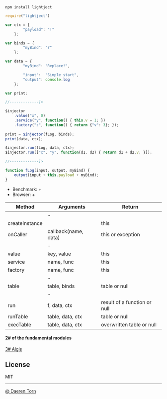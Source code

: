 `npm install lightject`


```js
require("lightject")

var ctx = {
        "payload": "!"
    };

var binds = {
        "myBind": "?"
    };

var data = {
        "myBind": "Replace!",

        "input":  "Simple start",
        "output": console.log
    };

var print;

//-------------]>

$injector
    .value("x", 0)
    .service("y", function() { this.v = 1; })
    .factory("z", function() { return {"v": 3}; });
	
print = $injector(fLog, binds);
print(data, ctx);

$injector.run(fLog, data, ctx);
$injector.run(["x", "y", function(d1, d2) { return d1 + d2.v; }]);

//-------------]>

function fLog(input, output, myBind) {
    output(input + this.payload + myBind);
}
```

* Benchmark: +
* Browser: +


| Method          | Arguments              | Return 	                      |
|-----------------|------------------------|----------------------------------|
|                 | -                      |                                  |
| createInstance  |    			           | this                             |
| onCaller	      | callback(name, data)   | this or exception                |
|                 | -                      |                                  |
| value	          | key, value   		   | this                             |
| service	      | name, func   		   | this                             |
| factory	      | name, func   		   | this                             |
|                 | -                      |                                  |
| table	          | table, binds   		   | table or null                    |
|                 | -                      |                                  |
| run	          | f, data, ctx   		   | result of a function or null     |
| runTable	      | table, data, ctx   	   | table or null                    |
| execTable	      | table, data, ctx   	   | overwritten table or null        |


#### 2# of the fundamental modules
[3# Aigis][2]

## License

MIT

----------------------------------
[@ Daeren Torn][1]


[1]: http://666.io
[2]: https://www.npmjs.com/package/aigis
